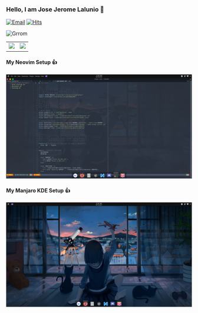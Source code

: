


### Hello, I am Jose Jerome Lalunio 👋
 
[![Email](https://img.shields.io/badge/Email-Contact-red?style=for-the-badge&logo=gmail)](mailto:josejeromelalunio@gmail.com)
[![Hits](https://hits.seeyoufarm.com/api/count/incr/badge.svg?url=https%3A%2F%2Fgithub.com%2FGrrom&count_bg=%2379C83D&title_bg=%23555555&icon=linux.svg&icon_color=%23E7E7E7&title=views&edge_flat=false)](https://hits.seeyoufarm.com)


![Grrom](https://github-profile-summary-cards.vercel.app/api/cards/profile-details?username=Grrom&theme=solarized_dark)

<table>
  <tr>
    <td valign="top"><img height="300px" src="https://media.giphy.com/media/Vuw9m5wXviFIQ/giphy.gif"></img></td>
    <td valign="top"><img height="300px" src="https://github-readme-stats.vercel.app/api/top-langs?username=Grrom&show_icons=true&theme=radical"/></td>
  </tr>
</table>

#### My Neovim Setup 👍
<img src="https://github.com/Grrom/Grrom/blob/main/nvim.png"/>
 
#### My Manjaro KDE Setup 👍
<img src="https://github.com/Grrom/Grrom/blob/main/manjaro.png"/>

 



